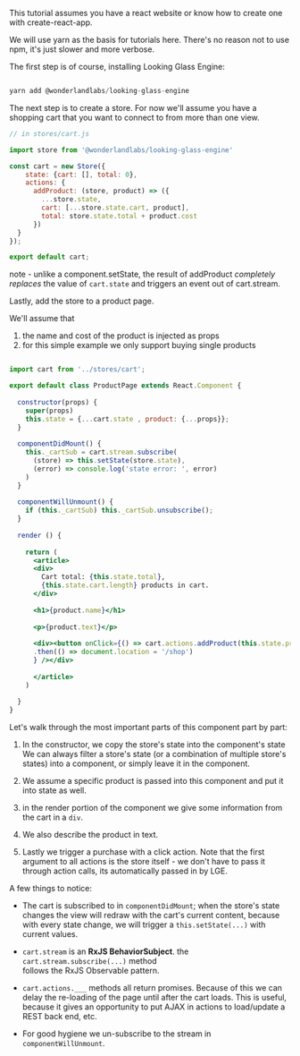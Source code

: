 This tutorial assumes you have a react website or know how to create one with create-react-app. 

We will use yarn as the basis for tutorials here. There's no reason not to use
npm, it's just slower and more verbose. 

The first step is of course, installing Looking Glass Engine:

```jsx harmony

yarn add @wonderlandlabs/looking-glass-engine

```

The next step is to create a store. For now we'll assume you have a shopping
cart that you want to connect to from more than one view. 

```jsx harmony
// in stores/cart.js

import store from '@wonderlandlabs/looking-glass-engine'

const cart = new Store({
    state: {cart: [], total: 0},
    actions: {
      addProduct: (store, product) => ({
        ...store.state, 
        cart: [...store.state.cart, product], 
        total: store.state.total + product.cost
      })
  }
});

export default cart;

```

note - unlike a component.setState, the result of addProduct _completely replaces_ 
the value of `cart.state` and triggers an event out of cart.stream.

Lastly, add the store to a product page.

We'll assume that 
1. the name and cost of the product is injected as props
2. for this simple example we only support buying single products

```jsx harmony

import cart from '../stores/cart';

export default class ProductPage extends React.Component {
  
  constructor(props) {
    super(props)
    this.state = {...cart.state , product: {...props}};
  }
  
  componentDidMount() {
    this._cartSub = cart.stream.subscribe(
      (store) => this.setState(store.state),
      (error) => console.log('state error: ', error)
    )
  }
  
  componentWillUnmount() {
    if (this._cartSub) this._cartSub.unsubscribe();
  }
  
  render () {
    
    return (
      <article>
      <div>
        Cart total: {this.state.total},
        {this.state.cart.length} products in cart.
      </div>
      
      <h1>{product.name}</h1>
      
      <p>{product.text}</p>
      
      <div><button onClick={() => cart.actions.addProduct(this.state.product)
      .then(() => document.location = '/shop')
      } /></div>
     
      </article>
    )
    
  }
}

```

Let's walk through the most important parts of this component part by part: 

1. In the constructor, we copy the store's state into the component's state
   We can always filter a store's state (or a combination of multiple store's states)
   into a component, or simply leave it in the component. 
   
2. We assume a specific product is passed into this component and put it into state as well.

3. in the render portion of the component we give some information from the cart in a `div`.

4. We also describe the product in text.

5. Lastly we trigger a purchase with a click action. Note that the first argument to all
   actions is the store itself - we don't have to pass it through action calls, its 
   automatically passed in by LGE. 
   
A few things to notice:

* The cart is subscribed to in `componentDidMount`; when the store's state changes
  the view will redraw with the cart's current content, because with every state change,
  we will trigger a `this.setState(...)` with current values. 
  
* `cart.stream` is an __RxJS BehaviorSubject__. the `cart.stream.subscribe(...)` method  
  follows the RxJS Observable pattern. 
  
* `cart.actions.___` methods all return promises. Because of this we can delay the 
  re-loading of the page until after the cart loads. This is useful, because it gives
  an opportunity to put AJAX in actions to load/update a REST back end, etc. 
  
* For good hygiene we un-subscribe to the stream in `componentWillUnmount`. 
